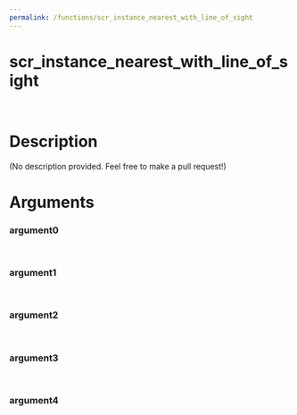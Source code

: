 ```yaml
---
permalink: /functions/scr_instance_nearest_with_line_of_sight
---
```

# scr_instance_nearest_with_line_of_sight  
&nbsp;  
# Description  
(No description provided. Feel free to make a pull request!) 
&nbsp;  
# Arguments
### argument0

&nbsp;    
### argument1

&nbsp;    
### argument2

&nbsp;    
### argument3

&nbsp;    
### argument4

&nbsp;    


